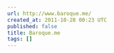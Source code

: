 ```yaml
---
url: http://www.baroque.me/
created_at: 2011-10-28 00:23 UTC
published: false
title: Baroque.me
tags: []
---
```



